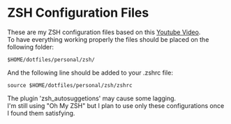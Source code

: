 # ZSH Configuration Files

These are my ZSH configuration files based on this [Youtube Video](https://www.youtube.com/watch?v=bTLYiNvRIVI). <br />
To have everything working properly the files should be placed on the following folder:

````
$HOME/dotfiles/personal/zsh/
````

And the following line should be added to your .zshrc file:

````
source $HOME/dotfiles/personal/zsh/zshrc
````

The plugin 'zsh_autosuggetions' may cause some lagging. <br />
I'm still using "Oh My ZSH" but I plan to use only these configurations once I found them satisfying.
